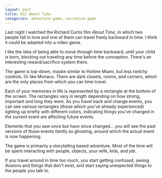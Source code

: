 ```yaml
---
layout: post
title: 012 About Time
categories: adventure-game, narrative-game
---
```

Last night I watched the Richard Curtis film *About Time*, in which two people fall in love and one of them can travel freely backward in time. I think it could be adapted into a video game.

I like the idea of being able to move through time backward, until your child is born, blocking out traveling any time before the conception. There's an interesting reward/sacrifice system there.

The game is top-down, maybe similar to Hotline Miami, but less twitchy controls. Or like Monaco. There are dark closets, rooms, and corners, which are the only places from which you can time travel.

Each of your memories in life is represented by a rectangle at the bottom of the screen. The rectangles vary in length depending on how strong, important and long they were. As you travel back and change events, you can see various rectangles (those which you've already experienced) lighting up briefly with different colors, indicating things you've changed in the current event are affecting future events.

Elements that you saw once but have since changed... you will see the past versions of those events faintly as ghosting, around which the actual event is now happening. 

The game is primarily a storytelling based adventure. Most of the time will be spent interacting with people, objects, your wife, kids, and job.

If you travel around in time too much, you start getting confused, seeing illusions and things that don't exist, and start saying unexpected things to the people you talk to.